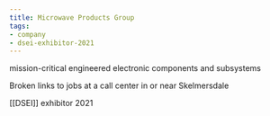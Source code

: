 ```yaml
---
title: Microwave Products Group
tags:
- company
- dsei-exhibitor-2021
---
```

mission-critical engineered electronic components and subsystems

Broken links to jobs at a call center in or near Skelmersdale

[[DSEI]] exhibitor 2021